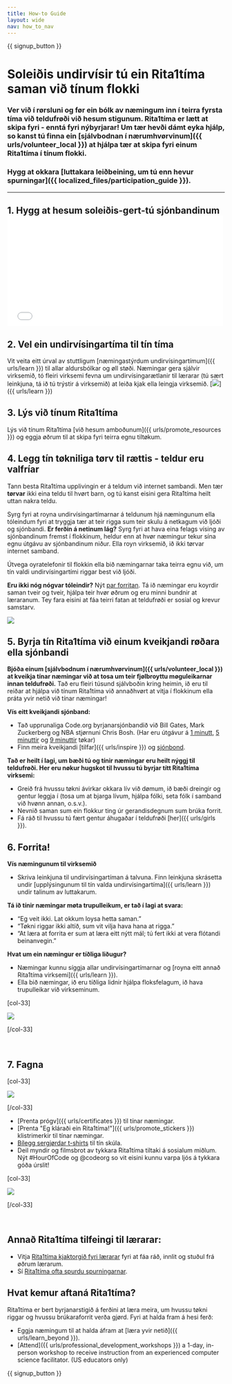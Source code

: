 ```yaml
---
title: How-to Guide
layout: wide
nav: how_to_nav
---
```


{{ signup_button }}

# Soleiðis undirvísir tú ein Rita1tíma saman við tínum flokki

### Ver við í rørsluni og før ein bólk av næmingum inn í teirra fyrsta tíma við teldufrøði við hesum stigunum. Rita1tíma er lætt at skipa fyri - enntá fyri nýbyrjarar! Um tær hevði dámt eyka hjálp, so kanst tú finna ein [sjálvbodnan í nærumhvørvinum]({{ urls/volunteer_local }}) at hjálpa tær at skipa fyri einum Rita1tíma í tínum flokki.

### Hygg at okkara [luttakara leiðbeining, um tú enn hevur spurningar]({{ localized_files/participation_guide }}).

* * *

## 1. Hygg at hesum soleiðis-gert-tú sjónbandinum <iframe width="500" height="255" src="//www.youtube.com/embed/SrnvvWDm73k" frameborder="0" allowfullscreen mark="crwd-mark"></iframe> 

## 2. Vel ein undirvísingartíma til tín tíma

Vit veita eitt úrval av stuttligum [næmingastýrdum undirvísingartímum]({{ urls/learn }}) til allar aldursbólkar og øll støði. Næmingar gera sjálvir virksemið, tó fleiri virksemi fevna um undirvísingarætlanir til lærarar (tú sært leinkjuna, tá ið tú trýstir á virksemið) at leiða kjak ella leingja virksemið. [![](/images/fit-700/tutorials.png)]({{ urls/learn }})

## 3. Lýs við tínum Rita1tíma

Lýs við tínum Rita1tíma [við hesum amboðunum]({{ urls/promote_resources }}) og eggja øðrum til at skipa fyri teirra egnu tiltøkum.

## 4. Legg tín tøkniliga tørv til rættis - teldur eru valfríar

Tann besta Rita1tíma upplivingin er á teldum við internet sambandi. Men tær **tørvar** ikki eina teldu til hvørt barn, og tú kanst eisini gera Rita1tíma heilt uttan nakra teldu.

Syrg fyri at royna undirvísingartímarnar á teldunum hjá næmingunum ella tóleindum fyri at tryggja tær at teir rigga sum teir skulu á netkagum við ljóði og sjónbandi. **Er ferðin á netinum lág?** Syrg fyri at hava eina felags vísing av sjónbandinum fremst í flokkinum, heldur enn at hvør næmingur tekur sína egnu útgávu av sjónbandinum niður. Ella royn virksemið, ið ikki tørvar internet samband.

Útvega oyratelefonir til flokkin ella bið næmingarnar taka teirra egnu við, um tín valdi undirvísingartími riggar best við ljóði.

**Eru ikki nóg nógvar tóleindir?** Nýt [par forritan](https://www.youtube.com/watch?v=vgkahOzFH2Q). Tá ið næmingar eru koyrdir saman tveir og tveir, hjálpa teir hvør øðrum og eru minni bundnir at læraranum. Tey fara eisini at fáa teirri fatan at teldufrøði er sosial og krevur samstarv.

<img src="/images/fit-350/group_ipad.jpg" />

## 5. Byrja tín Rita1tíma við einum kveikjandi røðara ella sjónbandi

**Bjóða einum [sjálvbodnum í nærumhvørvinum]({{ urls/volunteer_local }}) at kveikja tínar næmingar við at tosa um teir fjølbroyttu møguleikarnar innan teldufrøði.** Tað eru fleiri túsund sjálvboðin kring heimin, ið eru til reiðar at hjálpa við tínum Rita1tíma við annaðhvørt at vitja í flokkinum ella práta yvir netið við tínar næmingar!

**Vís eitt kveikjandi sjónband:**

- Tað upprunaliga Code.org byrjanarsjónbandið við Bill Gates, Mark Zuckerberg og NBA stjørnuni Chris Bosh. (Har eru útgávur á [1 minutt](https://www.youtube.com/watch?v=qYZF6oIZtfc), [5 minuttir](https://www.youtube.com/watch?v=nKIu9yen5nc) og [9 minuttir](https://www.youtube.com/watch?v=dU1xS07N-FA) tøkar)
- Finn meira kveikjandi [tilfar]({{ urls/inspire }}) og [sjónbond](https://www.youtube.com/playlist?list=PLzdnOPI1iJNfpD8i4Sx7U0y2MccnrNZuP).

**Tað er heilt í lagi, um bæði tú og tínir næmingar eru heilt nýggj til teldufrøði. Her eru nøkur hugskot til hvussu tú byrjar títt Rita1tíma virksemi:**

- Greið frá hvussu tøkni ávirkar okkara lív við dømum, ið bæði dreingir og gentur leggja í (tosa um at bjarga lívum, hjálpa fólki, seta fólk í samband við hvønn annan, o.s.v.).
- Nevnið saman sum ein flokkur ting úr gerandisdegnum sum brúka forrit.
- Fá ráð til hvussu tú fært gentur áhugaðar í teldufrøði [her]({{ urls/girls }}).

## 6. Forrita!

**Vís næmingunum til virksemið**

- Skriva leinkjuna til undirvísingartíman á talvuna. Finn leinkjuna skrásetta undir [upplýsingunum til tín valda undirvísingartíma]({{ urls/learn }}) undir talinum av luttakarum.

**Tá ið tínir næmingar møta trupulleikum, er tað í lagi at svara:**

- “Eg veit ikki. Lat okkum loysa hetta saman.”
- “Tøkni riggar ikki altíð, sum vit vilja hava hana at rigga.”
- “At læra at forrita er sum at læra eitt nýtt mál; tú fert ikki at vera flótandi beinanvegin.”

**Hvat um ein næmingur er tíðliga liðugur?**

- Næmingar kunnu síggja allar undirvísingartímarnar og [royna eitt annað Rita1tíma virksemi]({{ urls/learn }}).
- Ella bið næmingar, ið eru tíðliga lidnir hjálpa floksfelagum, ið hava trupulleikar við virkseminum.

[col-33]

![](/images/fit-250/highschoolgirls.jpeg)

[/col-33]

<p style="clear:both">&nbsp;</p>

## 7. Fagna

[col-33]

![](/images/fit-300/boy-certificate.jpg)

[/col-33]

- [Prenta prógv]({{ urls/certificates }}) til tínar næmingar.
- [Prenta "Eg kláraði ein Rita1tíma!"]({{ urls/promote_stickers }}) klistrimerkir til tínar næmingar.
- [Bílegg sergjørdar t-shirts](http://blog.code.org/post/132608499493/hour-of-code-shirts-and-more) til tín skúla.
- Deil myndir og filmsbrot av tykkara Rita1tíma tiltaki á sosialum miðlum. Nýt #HourOfCode og @codeorg so vit eisini kunnu varpa ljós á tykkara góða úrslit!

[col-33]

![](/images/fit-260/highlight-certificates.jpg)

[/col-33]

<p style="clear:both">&nbsp;</p>

## Annað Rita1tíma tilfeingi til lærarar:

- Vitja [Rita1tíma kjaktorgið fyri lærarar](http://forum.code.org/c/plc/hour-of-code) fyri at fáa ráð, innlit og stuðul frá øðrum lærarum.
- Sí [Rita1tíma ofta spurdu spurningarnar](https://support.code.org/hc/en-us/categories/200147083-Hour-of-Code).

## Hvat kemur aftaná Rita1tíma?

Rita1tíma er bert byrjanarstigið á ferðini at læra meira, um hvussu tøkni riggar og hvussu brúkaraforrit verða gjørd. Fyri at halda fram á hesi ferð:

- Eggja næmingum til at halda áfram at [læra yvir netið]({{ urls/learn_beyond }}).
- [Attend]({{ urls/professional_development_workshops }}) a 1-day, in-person workshop to receive instruction from an experienced computer science facilitator. (US educators only)

{{ signup_button }}